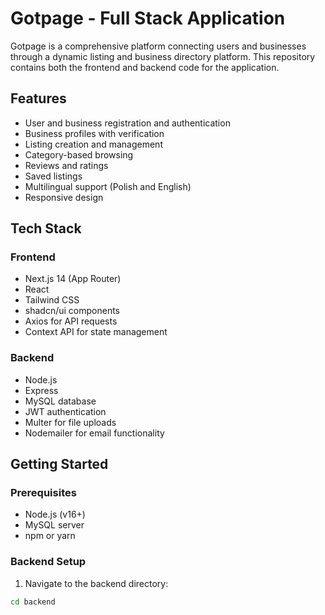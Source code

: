 # Gotpage - Full Stack Application

Gotpage is a comprehensive platform connecting users and businesses through a dynamic listing and business directory platform. This repository contains both the frontend and backend code for the application.

## Features

- User and business registration and authentication
- Business profiles with verification
- Listing creation and management
- Category-based browsing
- Reviews and ratings
- Saved listings
- Multilingual support (Polish and English)
- Responsive design

## Tech Stack

### Frontend
- Next.js 14 (App Router)
- React
- Tailwind CSS
- shadcn/ui components
- Axios for API requests
- Context API for state management

### Backend
- Node.js
- Express
- MySQL database
- JWT authentication
- Multer for file uploads
- Nodemailer for email functionality

## Getting Started

### Prerequisites
- Node.js (v16+)
- MySQL server
- npm or yarn

### Backend Setup

1. Navigate to the backend directory:
```bash
cd backend

